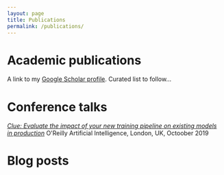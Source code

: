 ```yaml
---
layout: page
title: Publications
permalink: /publications/
---
```


# Academic publications

A link to my [Google Scholar profile](https://scholar.google.com/citations?user=o3YKyy8AAAAJ&hl=en). Curated list to follow...

# Conference talks

[*Clue: Evaluate the impact of your new training pipeline on existing models in production*](https://conferences.oreilly.com/artificial-intelligence/ai-eu-2019/public/schedule/detail/78100)
O'Reilly Artificial Intelligence, London, UK, Octoober 2019


# Blog posts
